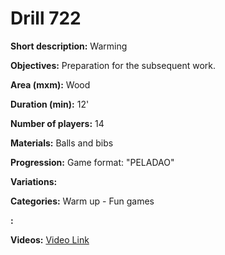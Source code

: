 # Drill 722

**Short description:**
Warming

**Objectives:**
Preparation for the subsequent work.

**Area (mxm):**
Wood

**Duration (min):**
12'

**Number of players:**
14

**Materials:**
Balls and bibs

**Progression:**
Game format: "PELADAO"

**Variations:**


**Categories:**
Warm up - Fun games

**:**


**Videos:**
[Video Link](https://www.youtube.com/embed/XEhTCHlp_Dg)

